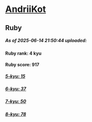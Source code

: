 # [AndriiKot](https://www.codewars.com/users/AndriiKot) 
## Ruby

##### As of 2025-06-14 21:50:44 uploaded:

#### Ruby rank: 4 kyu

#### Ruby score: 917

##### [5-kyu: 15](https://github.com/AndriiKot/Ruby__CodeWars/tree/main/kyu-5)

##### [6-kyu: 37](https://github.com/AndriiKot/Ruby__CodeWars/tree/main/kyu-6)

##### [7-kyu: 50](https://github.com/AndriiKot/Ruby__CodeWars/tree/main/kyu-7)

##### [8-kyu: 78](https://github.com/AndriiKot/Ruby__CodeWars/tree/main/kyu-8)

